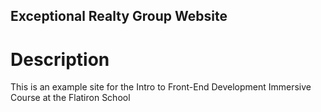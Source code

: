 Exceptional Realty Group Website
---

# Description

This is an example site for the Intro to Front-End Development Immersive Course at the Flatiron School

